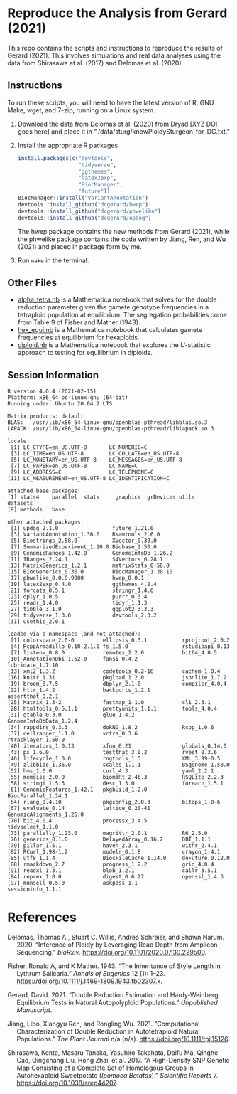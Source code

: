
<!-- README.md is generated from README.Rmd. Please edit that file -->

# Reproduce the Analysis from Gerard (2021)

This repo contains the scripts and instructions to reproduce the results
of Gerard (2021). This involves simulations and real data analyses using
the data from Shirasawa et al. (2017) and Delomas et al. (2020).

## Instructions

To run these scripts, you will need to have the latest version of R, GNU
Make, wget, and 7-zip, running on a Linux system.

1.  Download the data from Delomas et al. (2020) from Dryad \[XYZ DOI
    goes here\] and place it in
    “./data/sturg/knowPloidySturgeon\_for\_DG.txt.”

2.  Install the appropriate R packages

    ``` r
    install.packages(c("devtools",
                       "tidyverse",
                       "ggthemes",
                       "latex2exp",
                       "BiocManager",
                       "future"))
    BiocManager::install("VariantAnnotation")
    devtools::install_github("dcgerard/hwep")
    devtools::install_github("dcgerard/phwelike")
    devtools::install_github("dcgerard/updog")
    ```

    The hwep package contains the new methods from Gerard (2021), while
    the phwelike package contains the code written by Jiang, Ren, and
    Wu (2021) and placed in package form by me.

3.  Run `make` in the terminal.

## Other Files

-   [alpha\_tetra.nb](./analysis/alpha_tetra.nb) is a Mathematica
    notebook that solves for the double reduction parameter given the
    gamete genotype frequencies in a tetraploid population at
    equilibrium. The segregation probabilities come from Table 9 of
    Fisher and Mather (1943).
-   [hex\_equi.nb](./analysis/hex_equi.nb) is a Mathematica notebook
    that calculates gamete frequencies at equilibrium for hexaploids.
-   [diploid.nb](./analysis/diploid.nb) is a Mathematica notebook that
    explores the *U*-statistic approach to testing for equilibrium in
    diploids.

## Session Information

    R version 4.0.4 (2021-02-15)
    Platform: x86_64-pc-linux-gnu (64-bit)
    Running under: Ubuntu 20.04.2 LTS

    Matrix products: default
    BLAS:   /usr/lib/x86_64-linux-gnu/openblas-pthread/libblas.so.3
    LAPACK: /usr/lib/x86_64-linux-gnu/openblas-pthread/liblapack.so.3

    locale:
     [1] LC_CTYPE=en_US.UTF-8       LC_NUMERIC=C              
     [3] LC_TIME=en_US.UTF-8        LC_COLLATE=en_US.UTF-8    
     [5] LC_MONETARY=en_US.UTF-8    LC_MESSAGES=en_US.UTF-8   
     [7] LC_PAPER=en_US.UTF-8       LC_NAME=C                 
     [9] LC_ADDRESS=C               LC_TELEPHONE=C            
    [11] LC_MEASUREMENT=en_US.UTF-8 LC_IDENTIFICATION=C       

    attached base packages:
    [1] stats4    parallel  stats     graphics  grDevices utils     datasets 
    [8] methods   base     

    other attached packages:
     [1] updog_2.1.0                 future_1.21.0              
     [3] VariantAnnotation_1.36.0    Rsamtools_2.6.0            
     [5] Biostrings_2.58.0           XVector_0.30.0             
     [7] SummarizedExperiment_1.20.0 Biobase_2.50.0             
     [9] GenomicRanges_1.42.0        GenomeInfoDb_1.26.2        
    [11] IRanges_2.24.1              S4Vectors_0.28.1           
    [13] MatrixGenerics_1.2.1        matrixStats_0.58.0         
    [15] BiocGenerics_0.36.0         BiocManager_1.30.10        
    [17] phwelike_0.0.0.9000         hwep_0.0.1                 
    [19] latex2exp_0.4.0             ggthemes_4.2.4             
    [21] forcats_0.5.1               stringr_1.4.0              
    [23] dplyr_1.0.5                 purrr_0.3.4                
    [25] readr_1.4.0                 tidyr_1.1.3                
    [27] tibble_3.1.0                ggplot2_3.3.3              
    [29] tidyverse_1.3.0             devtools_2.3.2             
    [31] usethis_2.0.1              

    loaded via a namespace (and not attached):
     [1] colorspace_2.0-0         ellipsis_0.3.1           rprojroot_2.0.2         
     [4] RcppArmadillo_0.10.2.1.0 fs_1.5.0                 rstudioapi_0.13         
     [7] listenv_0.8.0            remotes_2.2.0            bit64_4.0.5             
    [10] AnnotationDbi_1.52.0     fansi_0.4.2              lubridate_1.7.10        
    [13] xml2_1.3.2               codetools_0.2-18         cachem_1.0.4            
    [16] knitr_1.31               pkgload_1.2.0            jsonlite_1.7.2          
    [19] broom_0.7.5              dbplyr_2.1.0             compiler_4.0.4          
    [22] httr_1.4.2               backports_1.2.1          assertthat_0.2.1        
    [25] Matrix_1.3-2             fastmap_1.1.0            cli_2.3.1               
    [28] htmltools_0.5.1.1        prettyunits_1.1.1        tools_4.0.4             
    [31] gtable_0.3.0             glue_1.4.2               GenomeInfoDbData_1.2.4  
    [34] rappdirs_0.3.3           doRNG_1.8.2              Rcpp_1.0.6              
    [37] cellranger_1.1.0         vctrs_0.3.6              rtracklayer_1.50.0      
    [40] iterators_1.0.13         xfun_0.21                globals_0.14.0          
    [43] ps_1.6.0                 testthat_3.0.2           rvest_0.3.6             
    [46] lifecycle_1.0.0          rngtools_1.5             XML_3.99-0.5            
    [49] zlibbioc_1.36.0          scales_1.1.1             BSgenome_1.58.0         
    [52] hms_1.0.0                curl_4.3                 yaml_2.2.1              
    [55] memoise_2.0.0            biomaRt_2.46.3           RSQLite_2.2.3           
    [58] stringi_1.5.3            desc_1.3.0               foreach_1.5.1           
    [61] GenomicFeatures_1.42.1   pkgbuild_1.2.0           BiocParallel_1.24.1     
    [64] rlang_0.4.10             pkgconfig_2.0.3          bitops_1.0-6            
    [67] evaluate_0.14            lattice_0.20-41          GenomicAlignments_1.26.0
    [70] bit_4.0.4                processx_3.4.5           tidyselect_1.1.0        
    [73] parallelly_1.23.0        magrittr_2.0.1           R6_2.5.0                
    [76] generics_0.1.0           DelayedArray_0.16.2      DBI_1.1.1               
    [79] pillar_1.5.1             haven_2.3.1              withr_2.4.1             
    [82] RCurl_1.98-1.2           modelr_0.1.8             crayon_1.4.1            
    [85] utf8_1.1.4               BiocFileCache_1.14.0     doFuture_0.12.0         
    [88] rmarkdown_2.7            progress_1.2.2           grid_4.0.4              
    [91] readxl_1.3.1             blob_1.2.1               callr_3.5.1             
    [94] reprex_1.0.0             digest_0.6.27            openssl_1.4.3           
    [97] munsell_0.5.0            askpass_1.1              sessioninfo_1.1.1       

# References

<div id="refs" class="references csl-bib-body hanging-indent">

<div id="ref-delomas2020inference" class="csl-entry">

Delomas, Thomas A., Stuart C. Willis, Andrea Schreier, and Shawn Narum.
2020. “Inference of Ploidy by Leveraging Read Depth from Amplicon
Sequencing.” *bioRxiv*. <https://doi.org/10.1101/2020.07.30.229500>.

</div>

<div id="ref-fisher1943inheritance" class="csl-entry">

Fisher, Ronald A, and K Mather. 1943. “The Inheritance of Style Length
in Lythrum Salicaria.” *Annals of Eugenics* 12 (1): 1–23.
<https://doi.org/10.1111/j.1469-1809.1943.tb02307.x>.

</div>

<div id="ref-gerard2021double" class="csl-entry">

Gerard, David. 2021. “Double Reduction Estimation and Hardy-Weinberg
Equilibrium Tests in Natural Autopolyploid Populations.” *Unpublished
Manuscript*.

</div>

<div id="ref-jiang2021computational" class="csl-entry">

Jiang, Libo, Xiangyu Ren, and Rongling Wu. 2021. “Computational
Characterization of Double Reduction in Autotetraploid Natural
Populations.” *The Plant Journal* n/a (n/a).
<https://doi.org/10.1111/tpj.15126>.

</div>

<div id="ref-shirasawa2017high" class="csl-entry">

Shirasawa, Kenta, Masaru Tanaka, Yasuhiro Takahata, Daifu Ma, Qinghe
Cao, Qingchang Liu, Hong Zhai, et al. 2017. “A High-Density SNP Genetic
Map Consisting of a Complete Set of Homologous Groups in Autohexaploid
Sweetpotato (*Ipomoea Batatas*).” *Scientific Reports* 7.
<https://doi.org/10.1038/srep44207>.

</div>

</div>

